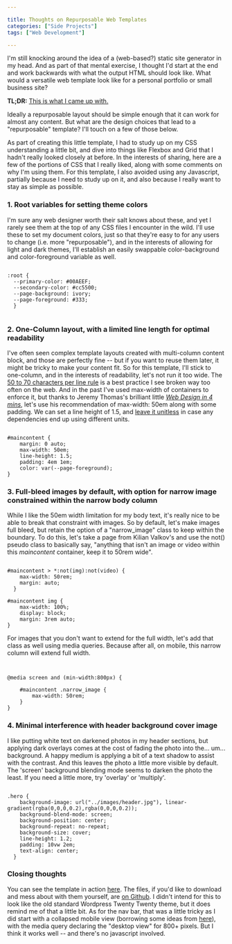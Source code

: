 ```yaml
---

title: Thoughts on Repurposable Web Templates
categories: ["Side Projects"]
tags: ["Web Development"]

---
```




I'm still knocking around the idea of a (web-based?) static site generator in my head. And as part of that mental exercise, I thought I'd start at the end and work backwards with what the output HTML should look like. What would a versatile web template look like for a personal portfolio or small business site? 

**TL;DR:** [This is what I came up with.](https://1rick.github.io/mejiro-theme/)


Ideally a repurposable layout should be simple enough that it can work for almost any content. But what are the design choices that lead to a "repurposable" template? I'll touch on a few of those below.

As part of creating this little template, I had to study up on my CSS understanding a little bit, and dive into things like Flexbox and Grid that I hadn't really looked closely at before. In the interests of sharing, here are a few of the portions of CSS that I really liked, along with some comments on why I'm using them. For this template, I also avoided using any Javascript, partially because I need to study up on it, and also because I really want to stay as simple as possible. 

### 1. Root variables for setting theme colors

I'm sure any web designer worth their salt knows about these, and yet I rarely see them at the top of any CSS files I encounter in the wild. I'll use these to set my document colors, just so that they're easy to for any users to change (i.e. more "repurposable"), and in the interests of allowing for light and dark themes, I'll establish an easily swappable color-background and color-foreground variable as well. 




<pre><code>
:root {
  --primary-color: #00AEEF;
  --secondary-color: #cc5500;
  --page-background: ivory;
  --page-foreground: #333;
  }

</code></pre>


### 2. One-Column layout, with a limited line length for optimal readability

I've often seen complex template layouts created with multi-column content block, and those are perfectly fine -- but if you want to reuse them later, it might be tricky to make your content fit. So for this template, I'll stick to one-column, and in the interests of readability, let's not run it too wide. The [50 to 70 characters per line rule](https://baymard.com/blog/line-length-readability) is a best practice I see broken way too often on the web. And in the past I've used max-width of containers to enforce it, but thanks to Jeremy Thomas's brilliant little *[Web Design in 4 mins](https://jgthms.com/web-design-in-4-minutes/)*, let's use his recommendation of max-width: 50em along with some padding. We can set a line height of 1.5, and [leave it unitless](https://allthingssmitty.com/2016/12/26/add-line-height-to-body-copy/) in case any dependencies end up using different units. 

<pre><code>
#maincontent {
    margin: 0 auto;
    max-width: 50em;
    line-height: 1.5;
    padding: 4em 1em;
    color: var(--page-foreground);
}
</code></pre>



### 3. Full-bleed images by default, with option for narrow image constrained within the narrow body column

While I like the 50em width limitation for my body text, it's really nice to be able to break that constraint with images. So by default, let's make images full bleed, but retain the option of a "narrow_image" class to keep within the boundary. To do this, let's take a page from Kilian Valkov's and use the not() pseudo class to basically say, "anything that isn't an image or video within this *maincontent* container, keep it to 50rem wide". 


<pre><code>
#maincontent > *:not(img):not(video) { 
    max-width: 50rem;
    margin: auto;
  }

#maincontent img {
    max-width: 100%;
    display: block;
    margin: 3rem auto;
}
</code></pre>

For images that you don't want to extend for the full width, let's add that class as well using media queries. Because after all, on mobile, this narrow column will extend full width.

<pre><code>

@media screen and (min-width:800px) {

    #maincontent .narrow_image {
        max-width: 50rem;
    }
}
</code></pre>





### 4. Minimal interference with header background cover image

I like putting white text on darkened photos in my header sections, but applying dark overlays comes at the cost of fading the photo into the... um... background. A happy medium is applying a bit of a text shadow to assist with the contrast. And this leaves the photo a little more visible by default. The 'screen' background blending mode seems to darken the photo the least. If you need a little more, try 'overlay' or 'multiply'. 


<pre><code>
.hero {
    background-image: url("../images/header.jpg"), linear-gradient(rgba(0,0,0,0.2),rgba(0,0,0,0.2));
    background-blend-mode: screen;
    background-position: center;
    background-repeat: no-repeat;
    background-size: cover;
    line-height: 1.2;
    padding: 10vw 2em;
    text-align: center;
  }
</code></pre>




### Closing thoughts

You can see the template in action [here](https://1rick.github.io/mejiro-theme/). The files, if you'd like to download and mess about with them yourself, are [on Github](https://github.com/1rick/mejiro-theme/tree/gh-pages). I didn't intend for this to look like the old standard Wordpress Twenty Twenty theme, but it does remind me of that a little bit. As for the nav bar, that was a little tricky as I did start with a collapsed mobile view (borrowing some ideas from [here](https://www.youtube.com/watch?v=y4N-UeK0cJw)), with the media query declaring the "desktop view" for 800+ pixels. But I think it works well -- and there's no javascript involved. 



